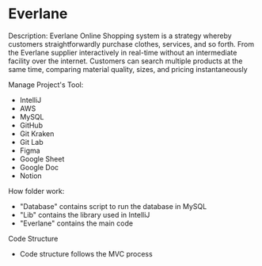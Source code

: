 # Everlane 

Description: Everlane Online Shopping system is a strategy whereby customers straightforwardly purchase clothes, services, and so forth. From the Everlane supplier interactively in real-time without an intermediate facility over the internet. Customers can search multiple products at the same time, comparing material quality, sizes, and pricing instantaneously

Manage Project's Tool:
  - IntelliJ
  - AWS
  - MySQL
  - GitHub
  - Git Kraken
  - Git Lab
  - Figma
  - Google Sheet
  - Google Doc
  - Notion

How folder work:
  - "Database" contains script to run the database in MySQL
  - "Lib" contains the library used in IntelliJ
  - "Everlane" contains the main code

Code Structure
  - Code structure follows the MVC process
    
